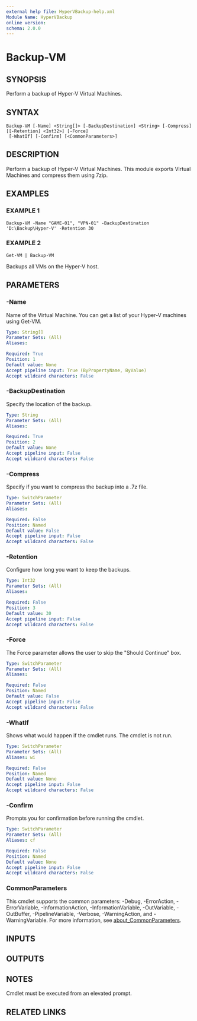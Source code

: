 ```yaml
---
external help file: HyperVBackup-help.xml
Module Name: HyperVBackup
online version:
schema: 2.0.0
---
```


# Backup-VM

## SYNOPSIS
Perform a backup of Hyper-V Virtual Machines.

## SYNTAX

```
Backup-VM [-Name] <String[]> [-BackupDestination] <String> [-Compress] [[-Retention] <Int32>] [-Force]
 [-WhatIf] [-Confirm] [<CommonParameters>]
```

## DESCRIPTION
Perform a backup of Hyper-V Virtual Machines.
This module exports Virtual Machines and compress them using 7zip.

## EXAMPLES

### EXAMPLE 1
```
Backup-VM -Name "GAME-01", "VPN-01" -BackupDestination 'D:\Backup\Hyper-V' -Retention 30
```

### EXAMPLE 2
```
Get-VM | Backup-VM
```

Backups all VMs on the Hyper-V host.

## PARAMETERS

### -Name
Name of the Virtual Machine.
You can get a list of your Hyper-V machines using Get-VM.

```yaml
Type: String[]
Parameter Sets: (All)
Aliases:

Required: True
Position: 1
Default value: None
Accept pipeline input: True (ByPropertyName, ByValue)
Accept wildcard characters: False
```

### -BackupDestination
Specify the location of the backup.

```yaml
Type: String
Parameter Sets: (All)
Aliases:

Required: True
Position: 2
Default value: None
Accept pipeline input: False
Accept wildcard characters: False
```

### -Compress
Specify if you want to compress the backup into a .7z file.

```yaml
Type: SwitchParameter
Parameter Sets: (All)
Aliases:

Required: False
Position: Named
Default value: False
Accept pipeline input: False
Accept wildcard characters: False
```

### -Retention
Configure how long you want to keep the backups.

```yaml
Type: Int32
Parameter Sets: (All)
Aliases:

Required: False
Position: 3
Default value: 30
Accept pipeline input: False
Accept wildcard characters: False
```

### -Force
The Force parameter allows the user to skip the "Should Continue" box.

```yaml
Type: SwitchParameter
Parameter Sets: (All)
Aliases:

Required: False
Position: Named
Default value: False
Accept pipeline input: False
Accept wildcard characters: False
```

### -WhatIf
Shows what would happen if the cmdlet runs.
The cmdlet is not run.

```yaml
Type: SwitchParameter
Parameter Sets: (All)
Aliases: wi

Required: False
Position: Named
Default value: None
Accept pipeline input: False
Accept wildcard characters: False
```

### -Confirm
Prompts you for confirmation before running the cmdlet.

```yaml
Type: SwitchParameter
Parameter Sets: (All)
Aliases: cf

Required: False
Position: Named
Default value: None
Accept pipeline input: False
Accept wildcard characters: False
```

### CommonParameters
This cmdlet supports the common parameters: -Debug, -ErrorAction, -ErrorVariable, -InformationAction, -InformationVariable, -OutVariable, -OutBuffer, -PipelineVariable, -Verbose, -WarningAction, and -WarningVariable. For more information, see [about_CommonParameters](http://go.microsoft.com/fwlink/?LinkID=113216).

## INPUTS

## OUTPUTS

## NOTES
Cmdlet must be executed from an elevated prompt.

## RELATED LINKS
